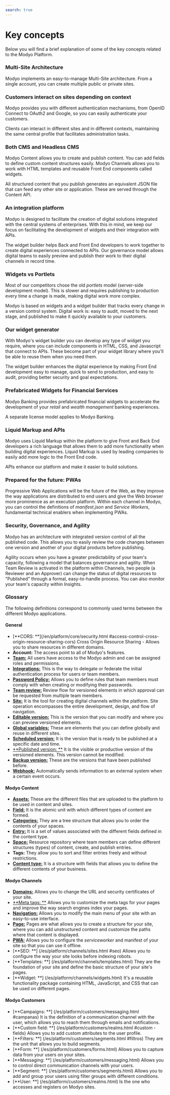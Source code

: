 ```yaml
---
search: true
---
```


# Key concepts

Below you will find a brief explanation of some of the key concepts related to the Modyo Platform.


### Multi-Site Architecture

Modyo implements an easy-to-manage Multi-Site architecture. From a single account, you can create multiple public or private sites.

### Customers interact on sites depending on context

Modyo provides you with different authentication mechanisms, from OpenID Connect to OAuth2 and Google, so you can easily authenticate your customers.

Clients can interact in different sites and in different contexts, maintaining the same central profile that facilitates administration tasks.

### Both CMS and Headless CMS

Modyo Content allows you to create and publish content. You can add fields to define custom content structures easily. Modyo Channels allows you to work with HTML templates and reusable Front End components called widgets.

All structured content that you publish generates an equivalent JSON file that can feed any other site or application. These are served through the Content API.

### An integration platform

Modyo is designed to facilitate the creation of digital solutions integrated with the central systems of enterprises. With this in mind, we keep our focus on facilitating the development of widgets and their integration with APIs.

The widget builder helps Back and Front End developers to work together to create digital experiences connected to APIs. Our governance model allows digital teams to easily preview and publish their work to their digital channels in record time.

### Widgets vs Portlets

Most of our competitors chose the old _portlets_ model (server-side development model). This is slower and requires publishing to production every time a change is made, making digital work more complex.

Modyo is based on widgets and a widget builder that tracks every change in a version control system. Digital work is: easy to audit, moved to the next stage, and published to make it quickly available to your customers.

### Our widget generator

With Modyo's widget builder you can develop any type of widget you require, where you can include components in HTML, CSS, and Javascript that connect to APIs. These become part of your widget library where you'll be able to reuse them when you need them.

The widget builder enhances the digital experience by making Front End development easy to manage, quick to send to production, and easy to audit, providing better security and goal expectations.

### Prefabricated Widgets for Financial Services

Modyo Banking provides prefabricated financial widgets to accelerate the development of your _retail_ and _wealth management_ banking experiences.

A separate license model applies to Modyo Banking.

### Liquid Markup and APIs

Modyo uses Liquid Markup within the platform to give Front and Back End developers a rich language that allows them to add more functionality when building digital experiences. Liquid Markup is used by leading companies to easily add more logic to the Front End code.

APIs enhance our platform and make it easier to build solutions.


### Prepared for the future: PWAs
Progressive Web Applications will be the future of the Web, as they improve the way applications are distributed to end users and give the Web browser more prominence as an execution platform. Within each channel in Modyo, you can control the definitions of _manifest.json_ and _Service Workers_, fundamental technical enablers when implementing PWAs.


### Security, Governance, and Agility

Modyo has an architecture with integrated version control of all the published code. This allows you to easily review the code changes between one version and another of your digital products before publishing.

Agility occurs when you have a greater predictability of your team's capacity, following a model that balances governance and agility. When Team Review is activated in the platform within Channels, two people (a Reviewer and an Approver) can change the status of digital resources to "Published" through a formal, easy-to-handle process. You can also monitor your team's capacity within Insights.

### Glossary
The following definitions correspond to commonly used terms between the different Modyo applications.

#### General

* [**CORS: **](/en/platform/core/security.html #access-control-cross-origin-resource-sharing-cors) Cross Origin Resource Sharing - Allows you to share resources in different domains.
* **Account:** The access point to all of Modyo's features.
* [**Team:**](/en/platform/core/roles.html#equipo) All users have access to the Modyo admin and can be assigned roles and permissions.
* [**Integrations:**](/en/platform/core/integrations) This is the way to delegate or federate the initial authentication process for users or team members.
* [**Password Policy:**](/en/platform/core/security.html#password-policy) Allows you to define rules that team members must comply with when creating or modifying their passwords.
* [**Team review:**](/en/platform/core/key-concepts.html#team-review) Review flow for versioned elements in which approval can be requested from multiple team members.
* [**Site:**](/en/platform/channels/sites.html) It is the tool for creating digital channels within the platform. Site operation encompasses the entire development, design, and flow of navigation.
* [**Editable version:**](/en/platform/core/key-concepts.html#editable) This is the version that you can modify and where you can preview versioned elements.
* [**Global variables:**](/en/platform/core/key-concepts.html#global-variables) These are elements that you can define globally and reuse in different sites.
* [**Scheduled version:**](/en/platform/core/key-concepts.html#scheduled) It is the version that is ready to be published at a specific date and time.
* [**Published version: **](/en/platform/core/key-concepts.html#published) It is the visible or productive version of the versioned elements. This version cannot be modified.
* [**Backup version:**](/en/platform/core/key-concepts.html#backups) These are the versions that have been published before.
* [**Webhook:**](/en/platform/core/webhooks.html) Automatically sends information to an external system when a certain event occurs.


#### Modyo Content

* [**Assets:**](/en/platform/content/asset-manager.html#about-the-interface) These are the different files that are uploaded to the platform to be used in content and sites.
* [**Field:**](/en/platform/content/types.html#fields) It is the atomic unit with which different types of content are formed.
* [**Categories:**](/en/platform/content/entries.html#categories) They are a tree structure that allows you to order the contents of your spaces.
* [**Entry:**](/en/platform/content/entries.html) It is a set of values associated with the different fields defined in the content type.
* [**Space:**](/en/platform/content/spaces.html) Resource repository where team members can define different structures (types) of content, create, and publish entries.
* **Tags:** They allow you to sort and filter entries freely and without restrictions.
* [**Content type:**](/en/platform/content/types.html) It is a structure with fields that allows you to define the different contents of your business.


#### Modyo Channels

* [**Domains:**](/en/platform/channels/sites.html#domains) Allows you to change the URL and security certificates of your site.
* [**Meta tags: **](/en/platform/channels/pages.html#meta-tags) Allows you to customize the meta tags for your pages and improve the way search engines index your pages.
* [**Navigation:**](/en/platform/channels/navigation.html) Allows you to modify the main menu of your site with an easy-to-use interface.
* [**Page:**](/en/platform/channels/pages.html) Pages are what allows you to create a structure for your site, where you can add unstructured content and customize the paths where that content is displayed.
* [**PWA:**](/en/platform/channels/sites.html#pwa) Allows you to configure the _serviceworker_ and manifest of your site so that you can use it offline.
* [**SEO: **] (/es/platform/channels/sites.html #seo) Allows you to configure the way your site looks before indexing robots.
* [**Templates: **] (/es/platform/channels/templates.html) They are the foundation of your site and define the basic structure of your site's pages.
* [**Widget: **] (/es/platform/channels/widgets.html) It's a reusable functionality package containing HTML, JavaScript, and CSS that can be used on different pages.

#### Modyo Customers

* [**Campaigns: **] (/es/platform/customers/messaging.html #campanas) It is the definition of a communication channel with the user, which allows you to reach them through emails and notifications.
* [**Custom field: **] (/es/platform/customers/realms.html #custom -fields) Allows you to add custom attributes to the user profile.
* [**Filters: **] (/es/platform/customers/segments.html #filtros) They are the unit that allows you to build segments.
* [**Form: **] (/es/platform/customers/forms.html) Allows you to capture data from your users on your sites.
* [**Messaging: **] (/es/platform/customers/messaging.html) Allows you to control direct communication channels with your users.
* [**Segment: **] (/es/platform/customers/segments.html) Allows you to add and group your users using filter groups with different conditions.
* [**User: **] (/es/platform/customers/realms.html) Is the one who accesses and registers on Modyo sites.

